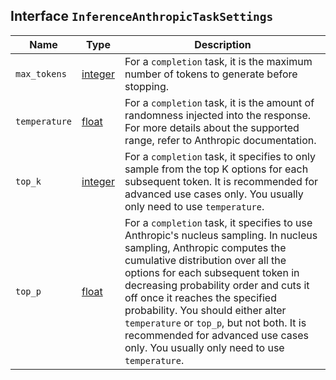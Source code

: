 ## Interface `InferenceAnthropicTaskSettings`

| Name | Type | Description |
| - | - | - |
| `max_tokens` | [integer](./integer.md) | For a `completion` task, it is the maximum number of tokens to generate before stopping. |
| `temperature` | [float](./float.md) | For a `completion` task, it is the amount of randomness injected into the response. For more details about the supported range, refer to Anthropic documentation. |
| `top_k` | [integer](./integer.md) | For a `completion` task, it specifies to only sample from the top K options for each subsequent token. It is recommended for advanced use cases only. You usually only need to use `temperature`. |
| `top_p` | [float](./float.md) | For a `completion` task, it specifies to use Anthropic's nucleus sampling. In nucleus sampling, Anthropic computes the cumulative distribution over all the options for each subsequent token in decreasing probability order and cuts it off once it reaches the specified probability. You should either alter `temperature` or `top_p`, but not both. It is recommended for advanced use cases only. You usually only need to use `temperature`. |
